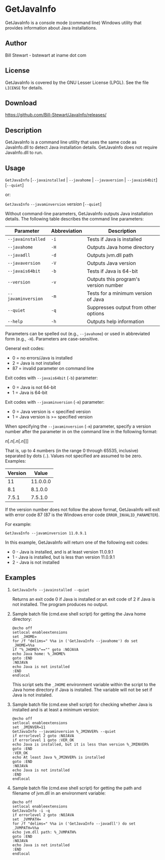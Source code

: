 # GetJavaInfo

GetJavaInfo is a console mode (command line) Windows utility that provides information about Java installations.

## Author

Bill Stewart - bstewart at iname dot com

## License

GetJavaInfo is covered by the GNU Lesser License (LPGL). See the file `LICENSE` for details.

## Download

https://github.com/Bill-Stewart/JavaInfo/releases/

## Description

GetJavaInfo is a command line utility that uses the same code as JavaInfo.dll to detect Java installation details. GetJavaInfo does not require JavaInfo.dll to run.

## Usage

`GetJavaInfo` [`--javainstalled` | `--javahome` | `--javaversion` | `--javais64bit`] [`--quiet`]

or:

`GetJavaInfo` `--javaminversion` _version_ [`--quiet`]

Without command-line parameters, GetJavaInfo outputs Java installation details. The following table describes the command line parameters:

| Parameter          | Abbreviation | Description
| ------------------ | ------------ | -------------------------------------
| `--javainstalled`  | `-i`         | Tests if Java is installed
| `--javahome`       | `-H`         | Outputs Java home directory
| `--javadll`        | `-d`         | Outputs jvm.dll path
| `--javaversion`    | `-V`         | Outputs Java version
| `--javais64bit`    | `-b`         | Tests if Java is 64-bit
| `--version`        | `-v`         | Outputs this program's version number
| `--javaminversion` | `-m`         | Tests for a minimum version of Java
| `--quiet`          | `-q`         | Suppresses output from other options
| `--help`           | `-h`         | Outputs help information

Parameters can be spelled out (e.g., `--javahome`) or used in abbreviated form (e.g., `-H`). Parameters are case-sensitive.

General exit codes:

* 0 = no errors/Java is installed
* 2 = Java is not installed
* 87 = invalid parameter on command line

Exit codes with `--javais64bit` (`-b`) parameter:

* 0 = Java is not 64-bit
* 1 = Java is 64-bit

Exit codes with `--javaminversion` (`-m`) parameter:

* 0 = Java version is < specified version
* 1 = Java version is >= specified version

When specifying the `--javaminversion` (`-m`) parameter, specify a version number after the parameter in on the command line in the following format:

_n_[._n_[._n_[._n_]]]

That is, up to 4 numbers (in the range 0 through 65535, inclusive) separated by dots (`.`). Values not specified are assumed to be zero. Examples:

| Version | Value
| ------- | --------
| 11      | 11.0.0.0
| 8.1     | 8.1.0.0
| 7.5.1   | 7.5.1.0

If the version number does not follow the above format, GetJavaInfo will exit with error code 87 (87 is the Windows error code `ERROR_INVALID_PARAMETER`).

For example:

    GetJavaInfo --javaminversion 11.0.9.1

In this example, GetJavaInfo will return one of the following exit codes:

* 0 - Java is installed, and is at least version 11.0.9.1
* 1 - Java is installed, but is less than version 11.0.9.1
* 2 - Java is not installed

## Examples

1.  `GetJavaInfo --javainstalled --quiet`

    Returns an exit code 0 if Java is installed or an exit code of 2 if Java is not installed. The program produces no output.

2.  Sample batch file (cmd.exe shell script) for getting the Java home directory:

        @echo off
        setlocal enableextensions
        set _JHOME=
        for /f "delims=" %%a in ('GetJavaInfo --javahome') do set _JHOME=%%a
        if "%_JHOME%"=="" goto :NOJAVA
        echo Java home: %_JHOME%
        goto :END
        :NOJAVA
        echo Java is not installed
        :END
        endlocal

    This script sets the `_JHOME` environment variable within the script to the Java home directory if Java is installed. The variable will not be set if Java is not instaled.

3.  Sample batch file (cmd.exe shell script) for checking whether Java is installed and is at least a minimum version:

        @echo off
        setlocal enableextensions
        set _JMINVER=11
        GetJavaInfo --javaminversion %_JMINVER% --quiet
        if errorlevel 2 goto :NOJAVA
        if errorlevel 1 goto :VER_OK
        echo Java is installed, but it is less than version %_JMINVER%
        goto :END
        :VER_OK
        echo At least Java %_JMINVER% is installed
        goto :END
        :NOJAVA
        echo Java is not installed
        :END
        endlocal

4.  Sample batch file (cmd.exe shell script) for getting the path and filename of jvm.dll in an environment variable:

        @echo off
        setlocal enableextensions
        GetJavaInfo -i -q
        if errorlevel 2 goto :NOJAVA
        set _JVMPATH=
        for /f "delims=" %%a in ('GetJavaInfo --javadll') do set _JVMPATH=%%a
        echo jvm.dll path: %_JVMPATH%
        goto :END
        :NOJAVA
        echo Java is not installed
        :END
        endlocal
